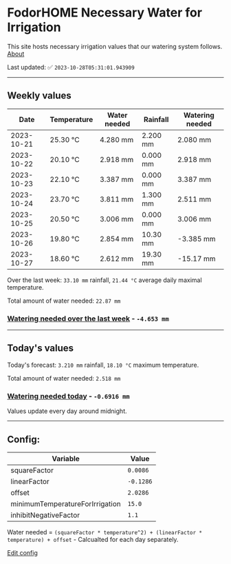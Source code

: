 # FodorHOME Necessary Water for Irrigation

This site hosts necessary irrigation values that our watering system follows. [About](https://github.com/redyau/irrigation)

Last updated: ✅ `2023-10-28T05:31:01.943909`

---

## Weekly values

| Date | Temperature | Water needed | Rainfall | Watering needed |
|-----|-----|-----|-----|-----|
| 2023-10-21 | 25.30 °C | 4.280 mm | 2.200 mm | 2.080 mm |
| 2023-10-22 | 20.10 °C | 2.918 mm | 0.000 mm | 2.918 mm |
| 2023-10-23 | 22.10 °C | 3.387 mm | 0.000 mm | 3.387 mm |
| 2023-10-24 | 23.70 °C | 3.811 mm | 1.300 mm | 2.511 mm |
| 2023-10-25 | 20.50 °C | 3.006 mm | 0.000 mm | 3.006 mm |
| 2023-10-26 | 19.80 °C | 2.854 mm | 10.30 mm | -3.385 mm |
| 2023-10-27 | 18.60 °C | 2.612 mm | 19.30 mm | -15.17 mm |


Over the last week: `33.10 mm` rainfall, `21.44 °C` average daily maximal temperature.

Total amount of water needed: `22.87 mm`

### [Watering needed over the last week](lastweek.txt) - `-4.653 mm`

---

## Today's values

Today's forecast: `3.210 mm` rainfall, `18.10 °C` maximum temperature.

Total amount of water needed: `2.518 mm`

### [Watering needed today](today.txt) - `-0.6916 mm`

Values update every day around midnight.

---

## Config:

| Variable | Value |
|-----|-----|
| squareFactor | `0.0086` |
| linearFactor | `-0.1286` |
| offset | `2.0286` |
| minimumTemperatureForIrrigation | `15.0` |
| inhibitNegativeFactor | `1.1` |

Water needed = `(squareFactor * temperature^2) + (linearFactor * temperature) + offset` - Calcualted for each day separately.

[Edit config](https://github.com/RedyAu/irrigation/edit/main/config.json)
